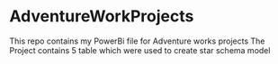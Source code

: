 # AdventureWorkProjects
This repo contains my PowerBi file for Adventure works projects
The Project contains 5 table which were used to create star schema model
